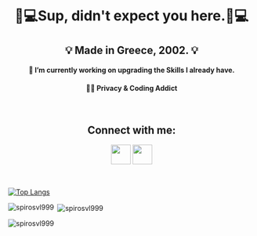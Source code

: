 <h1 align="center">👨💻Sup, didn't expect you here.👨💻</h1>

<h2 align="center">💡 Made in Greece, 2002. 💡</h2>
<h4 align="center">🧠 I’m currently working on upgrading the Skills I already have.</h4>
<h4 align="center">👨‍💻 Privacy & Coding Addict</h4>
<br>

<h2 align="center">Connect with me:</h2>
<p align="center"><a href="https://www.linkedin.com/in/spiros-vlachos-65ba78204/"><img src="https://cdn-icons-png.flaticon.com/512/174/174857.png" height="40" width="40" /></a>  <a href="https://www.instagram.com/spirosvl999"><img src="https://external-content.duckduckgo.com/iu/?u=https%3A%2F%2Fwww.aesthetx.com%2Fwp-content%2Fuploads%2F2021%2F01%2F1200px-Instagram_logo_2016.svg-1-min.png&f=1&nofb=1" height="40" width="40" /></a></p>
<br>

[![Top Langs](https://github-readme-stats.vercel.app/api/top-langs/?username=spirosvl999)](https://github.com/anuraghazra/github-readme-stats)
<p><img align="left" src="https://github-readme-stats.vercel.app/api/top-langs?username=spirosvl999&show_icons=true&locale=en&layout=compact" alt="spirosvl999" /></p>

<p>&nbsp;<img align="center" src="https://github-readme-stats.vercel.app/api?username=spirosvl999&show_icons=true&locale=en" alt="spirosvl999" /></p>

<p><img align="center" src="https://github-readme-streak-stats.herokuapp.com/?user=spirosvl999&" alt="spirosvl999" /></p>
